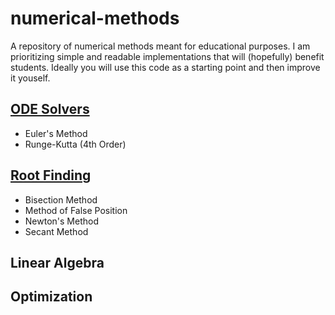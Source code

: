 # numerical-methods
A repository of numerical methods meant for educational purposes. I am prioritizing simple and readable implementations that will (hopefully) benefit students. Ideally you will use this code as a starting point and then improve it youself.


## [ODE Solvers]([https://link-url-here.org](https://github.com/nroyce7/numerical-methods/blob/main/ode_solvers.py))
- Euler's Method
- Runge-Kutta (4th Order)

## [Root Finding]([https://link-url-here.org](https://github.com/nroyce7/numerical-methods/blob/main/root_finding.py))
- Bisection Method
- Method of False Position
- Newton's Method
- Secant Method

## Linear Algebra

## Optimization
